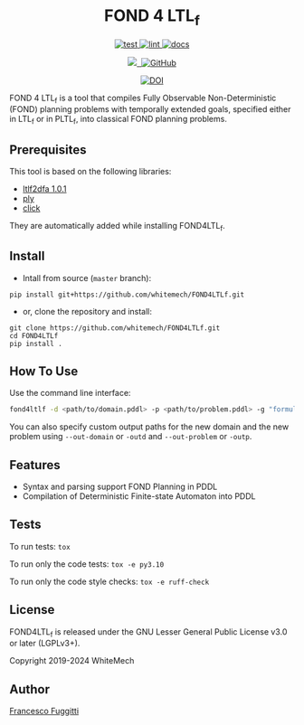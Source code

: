<h1 align="center">
  FOND 4 LTL<sub>f</sub>
</h1>

<p align="center">
  <a href="">
    <img alt="test" src="https://github.com/whitemech/FOND4LTLf/workflows/test/badge.svg">
  </a>
  <a href="">
    <img alt="lint" src="https://github.com/whitemech/FOND4LTLf/workflows/lint/badge.svg">
  </a>
  <a href="">
    <img alt="docs" src="https://github.com/whitemech/FOND4LTLf/workflows/docs/badge.svg">
  </a>
</p>
<p align="center">
  <a href="https://codecov.io/gh/whitemech/FOND4LTLf">
    <img src="https://codecov.io/gh/whitemech/FOND4LTLf/branch/master/graph/badge.svg?token=KKWRAH29O7"/>
  </a>
  <a href="https://www.mkdocs.org/">
    <img alt="" src="https://img.shields.io/badge/docs-mkdocs-9cf">
  </a>
  <a href="https://github.com/whitemech/FOND4LTLf/blob/master/LICENSE">
    <img alt="GitHub" src="https://img.shields.io/badge/license-LGPLv3%2B-blue">
  </a>
</p>
<p align="center">
<a href="https://doi.org/10.5281/zenodo.4876281"><img src="https://zenodo.org/badge/DOI/10.5281/zenodo.4876281.svg" alt="DOI"></a>
</p>

FOND 4 LTL<sub>f</sub> is a tool that compiles Fully Observable Non-Deterministic (FOND) planning
problems with temporally extended goals, specified either in LTL<sub>f</sub> or in PLTL<sub>f</sub>, into classical FOND
planning problems.

## Prerequisites

This tool is based on the following libraries:

- [ltlf2dfa 1.0.1](https://pypi.org/project/ltlf2dfa/)
- [ply](https://pypi.org/project/ply/)
- [click](https://pypi.org/project/click/)

They are automatically added while installing FOND4LTL<sub>f</sub>.

## Install

- Intall from source (`master` branch):

```
pip install git+https://github.com/whitemech/FOND4LTLf.git
```

- or, clone the repository and install:

```
git clone https://github.com/whitemech/FOND4LTLf.git
cd FOND4LTLf
pip install .
```

## How To Use

Use the command line interface:

```bash
fond4ltlf -d <path/to/domain.pddl> -p <path/to/problem.pddl> -g "formula"
```

You can also specify custom output paths for the new domain and the new problem using `--out-domain` or `-outd`
and `--out-problem` or `-outp`.

## Features

* Syntax and parsing support FOND Planning in PDDL
* Compilation of Deterministic Finite-state Automaton into PDDL

## Tests

To run tests: `tox`

To run only the code tests: `tox -e py3.10`

To run only the code style checks: `tox -e ruff-check`

## License

FOND4LTL<sub>f</sub> is released under the GNU Lesser General Public License v3.0 or later (LGPLv3+).

Copyright 2019-2024 WhiteMech

## Author

[Francesco Fuggitti](https://francescofuggitti.github.io/)


